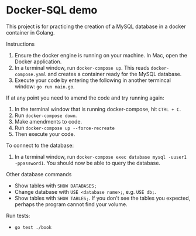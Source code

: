 # Docker-SQL demo

This project is for practicing the creation of a MySQL database in a docker container in Golang.

Instructions
1. Ensure the docker engine is running on your machine. In Mac, open the Docker application.
1. In a terminal window, run `docker-compose up`. This reads `docker-compose.yaml` and creates a container ready for the MySQL database.
1. Execute your code by entering the following in another termincal window: `go run main.go`.

If at any point you need to amend the code and try running again:
1. In the terminal window that is running docker-compose, hit `CTRL + C`.
1. Run `docker-compose down`.
1. Make amendments to code.
1. Run `docker-compose up --force-recreate`
1. Then execute your code.

To connect to the database:
1. In a terminal window, run `docker-compose exec database mysql -uuser1 -ppassword1`. You should now be able to query the database.

Other database commands
* Show tables with `SHOW DATABASES;`
* Change database with `USE <database name>;`, e.g. `USE db;`.
* Show tables with `SHOW TABLES;`. If you don't see the tables you expected, perhaps the program cannot find your volume.

Run tests:
* `go test ./book`